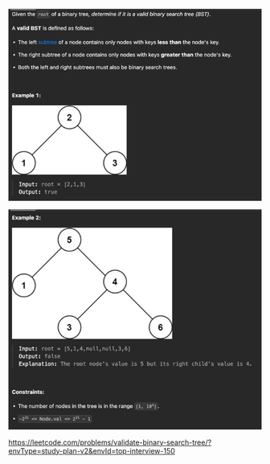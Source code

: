 ![img.png](img.png)

![img_1.png](img_1.png)

https://leetcode.com/problems/validate-binary-search-tree/?envType=study-plan-v2&envId=top-interview-150